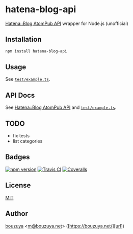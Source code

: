 # hatena-blog-api

[Hatena::Blog AtomPub API](http://developer.hatena.ne.jp/ja/documents/blog/apis/atom) wrapper for Node.js (unofficial)

## Installation

```bash
npm install hatena-blog-api
```

## Usage

See [`test/example.ts`](test/example.ts).

## API Docs

See [Hatena::Blog AtomPub API](http://developer.hatena.ne.jp/ja/documents/blog/apis/atom) and [`test/example.ts`](test/example.ts).

## TODO

- fix tests
- list categories

## Badges

[![npm version][npm-badge-url]][npm-url]
[![Travis CI][travisci-badge-url]][travisci-url]
[![Coveralls][coveralls-badge-url]][coveralls-url]

[coveralls-badge-url]: https://img.shields.io/coveralls/github/bouzuya/node-hatena-blog-api.svg
[coveralls-url]: https://coveralls.io/github/bouzuya/node-hatena-blog-api
[npm-badge-url]: https://img.shields.io/npm/v/hatena-blog-api.svg
[npm-url]: https://www.npmjs.com/package/hatena-blog-api
[travisci-badge-url]: https://img.shields.io/travis/bouzuya/node-hatena-blog-api.svg
[travisci-url]: https://travis-ci.org/bouzuya/node-hatena-blog-api

## License

[MIT](LICENSE)

## Author

[bouzuya][user] &lt;[m@bouzuya.net][mail]&gt; ([https://bouzuya.net/][url])

[user]: https://github.com/bouzuya
[mail]: mailto:m@bouzuya.net
[url]: https://bouzuya.net/
